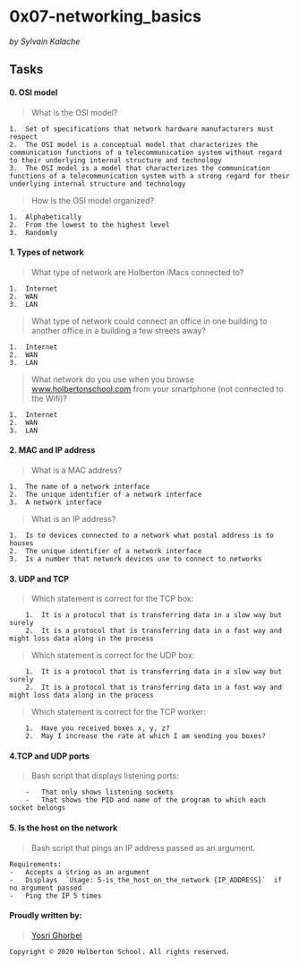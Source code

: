 # 0x07-networking_basics

_by Sylvain Kalache_

## Tasks
#### 0. OSI model

> What is the OSI model?
```
1.  Set of specifications that network hardware manufacturers must respect
2.  The OSI model is a conceptual model that characterizes the communication functions of a telecommunication system without regard to their underlying internal structure and technology
3.  The OSI model is a model that characterizes the communication functions of a telecommunication system with a strong regard for their underlying internal structure and technology
```
>How is the OSI model organized?
```
1.  Alphabetically
2.  From the lowest to the highest level
3.  Randomly
```

#### 1. Types of network

> What type of network are Holberton iMacs connected to?
```
1.  Internet
2.  WAN
3.  LAN
```
> What type of network could connect an office in one building to another office in a building a few streets away?
```
1.  Internet
2.  WAN
3.  LAN
```
> What network do you use when you browse www.holbertonschool.com from your smartphone (not connected to the Wifi)?
```
1.  Internet
2.  WAN
3.  LAN
```

#### 2. MAC and IP address

>What is a MAC address?
```
1.  The name of a network interface
2.  The unique identifier of a network interface
3.  A network interface
```
>What is an IP address?
```
1.  Is to devices connected to a network what postal address is to houses
2.  The unique identifier of a network interface
3.  Is a number that network devices use to connect to networks
```

#### 3. UDP and TCP

> Which statement is correct for the TCP box:
```
    1.  It is a protocol that is transferring data in a slow way but surely
    2.  It is a protocol that is transferring data in a fast way and might loss data along in the process
```
> Which statement is correct for the UDP box:
```
    1.  It is a protocol that is transferring data in a slow way but surely
    2.  It is a protocol that is transferring data in a fast way and might loss data along in the process
```
> Which statement is correct for the TCP worker:
```
    1.  Have you received boxes x, y, z?
    2.  May I increase the rate at which I am sending you boxes?
```

#### 4.TCP and UDP ports

> Bash script that displays listening ports:
```
    -   That only shows listening sockets
    -   That shows the PID and name of the program to which each socket belongs
```

#### 5. Is the host on the network

> Bash script that pings an IP address passed as an argument.
```
Requirements:
-   Accepts a string as an argument
-   Displays  `Usage: 5-is_the_host_on_the_network {IP_ADDRESS}`  if no argument passed
-   Ping the IP 5 times
```

#### Proudly written by:
> [Yosri Ghorbel](https://github.com/YosriGFX)
```
Copyright © 2020 Holberton School. All rights reserved.
```
